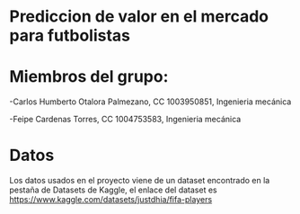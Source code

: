 # Prediccion de valor en el mercado para futbolistas

# Miembros del grupo:

-Carlos Humberto Otalora Palmezano, CC 1003950851, Ingenieria mecánica

-Feipe Cardenas Torres, CC 1004753583, Ingenieria mecánica

# Datos

Los datos usados en el proyecto viene de un dataset encontrado en la pestaña de Datasets de Kaggle, el enlace del dataset es https://www.kaggle.com/datasets/justdhia/fifa-players
